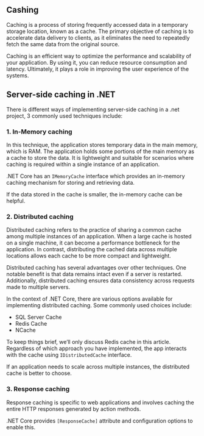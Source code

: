 ## Cashing

Caching is a process of storing frequently accessed data in a temporary storage location, known as a cache. The primary objective of caching is to accelerate data delivery to clients, as it eliminates the need to repeatedly fetch the same data from the original source.

Caching is an efficient way to optimize the performance and scalability of your application. By using it, you can reduce resource consumption and latency. Ultimately, it plays a role in improving the user experience of the systems.


## Server-side caching in .NET
There is different ways of implementing server-side caching in a .net project, 3 commonly used techniques include:

### 1. In-Memory caching
In this technique, the application stores temporary data in the main memory, which is RAM. The application holds some portions of the main memory as a cache to store the data. It is lightweight and suitable for scenarios where caching is required within a single instance of an application.

.NET Core has an `IMemoryCache` interface which provides an in-memory caching mechanism for storing and retrieving data.

If the data stored in the cache is smaller, the in-memory cache can be helpful.

### 2. Distributed caching
Distributed caching refers to the practice of sharing a common cache among multiple instances of an application. When a large cache is hosted on a single machine, it can become a performance bottleneck for the application. In contrast, distributing the cached data across multiple locations allows each cache to be more compact and lightweight.

Distributed caching has several advantages over other techniques. One notable benefit is that data remains intact even if a server is restarted. Additionally, distributed caching ensures data consistency across requests made to multiple servers.

In the context of .NET Core, there are various options available for implementing distributed caching. Some commonly used choices include:

- SQL Server Cache
- Redis Cache
- NCache
 
To keep things brief, we’ll only discuss Redis cache in this article.
Regardless of which approach you have implemented, the app interacts with the cache using `IDistributedCache` interface.

If an application needs to scale across multiple instances, the distributed cache is better to choose.

### 3. Response caching
Response caching is specific to web applications and involves caching the entire HTTP responses generated by action methods.

.NET Core provides `[ResponseCache]` attribute and configuration options to enable this.
